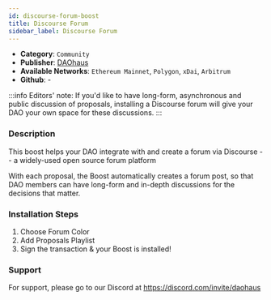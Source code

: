 ```yaml
---
id: discourse-forum-boost
title: Discourse Forum
sidebar_label: Discourse Forum
---
```


* **Category**: `Community`
* **Publisher**: [DAOhaus](https://app.daohaus.club/dao/0x64/0xef3d8c4fbb1860fceab16595db7e650cd5ad51c1)
* **Available Networks**: `Ethereum Mainnet`, `Polygon`, `xDai`, `Arbitrum`
* **Github**: -

:::info
Editors' note: If you'd like to have long-form, asynchronous and public discussion of proposals, installing a Discourse forum will give your DAO your own space for these discussions.
::: 
### Description 

This boost helps your DAO integrate with and create a forum via Discourse -- a widely-used open source forum platform

With each proposal, the Boost automatically creates a forum post, so that DAO members can have long-form and in-depth discussions for the decisions that matter.

### Installation Steps 

1. Choose Forum Color
3. Add Proposals Playlist
4. Sign the transaction & your Boost is installed! 

### Support 

For support, please go to our Discord at https://discord.com/invite/daohaus

